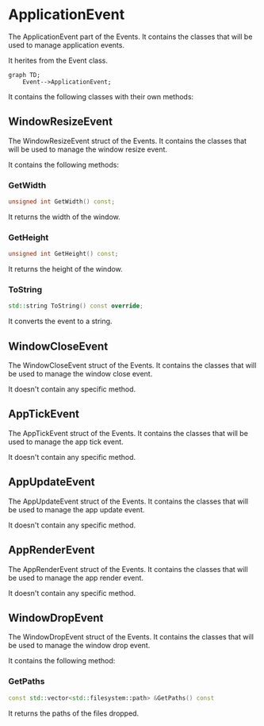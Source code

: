 # ApplicationEvent

The ApplicationEvent part of the Events. It contains the classes that will be used to manage application events.

It herites from the Event class.

```mermaid
graph TD;
    Event-->ApplicationEvent;
```

It contains the following classes with their own methods:

## WindowResizeEvent

The WindowResizeEvent struct of the Events. It contains the classes that will be used to manage the window resize event.

It contains the following methods:

### GetWidth

```c++
unsigned int GetWidth() const;
```

It returns the width of the window.

### GetHeight

```c++
unsigned int GetHeight() const;
```

It returns the height of the window.

### ToString

```c++
std::string ToString() const override;
```

It converts the event to a string.


## WindowCloseEvent

The WindowCloseEvent struct of the Events. It contains the classes that will be used to manage the window close event.

It doesn't contain any specific method.

## AppTickEvent

The AppTickEvent struct of the Events. It contains the classes that will be used to manage the app tick event.

It doesn't contain any specific method.

## AppUpdateEvent

The AppUpdateEvent struct of the Events. It contains the classes that will be used to manage the app update event.

It doesn't contain any specific method.

## AppRenderEvent

The AppRenderEvent struct of the Events. It contains the classes that will be used to manage the app render event.

It doesn't contain any specific method.

## WindowDropEvent

The WindowDropEvent struct of the Events. It contains the classes that will be used to manage the window drop event.

It contains the following method:

### GetPaths

```c++
const std::vector<std::filesystem::path> &GetPaths() const
```

It returns the paths of the files dropped.


